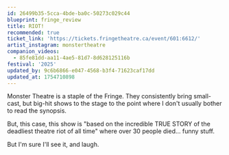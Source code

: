 ```yaml
---
id: 26499b35-5cca-4bde-ba0c-50273c029c44
blueprint: fringe_review
title: RIOT!
recommended: true
ticket_link: 'https://tickets.fringetheatre.ca/event/601:6612/'
artist_instagram: monstertheatre
companion_videos:
  - 85fe81dd-aa11-4ae5-81d7-8d628125116b
festival: '2025'
updated_by: 9c6b6866-e047-4568-b3f4-71623caf17dd
updated_at: 1754710898
---
```

Monster Theatre is a staple of the Fringe. They consistently bring small-cast, but big-hit shows to the stage to the point where I don't usually bother to read the synopsis.

But, this case, this show is "based on the incredible TRUE STORY of the deadliest theatre riot of all time" where over 30 people died... funny stuff.

But I'm sure I'll see it, and laugh.